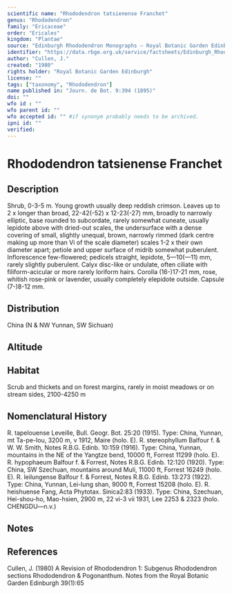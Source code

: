 ```yaml
---
scientific name: "Rhododendron tatsienense Franchet"
genus: "Rhododendron"
family: "Ericaceae"
order: "Ericales"
kingdom: "Plantae"
source: "Edinburgh Rhododendron Monographs – Royal Botanic Garden Edinburgh"
identifier: "https://data.rbge.org.uk/service/factsheets/Edinburgh_Rhododendron_Monographs.xhtml"
author: "Cullen, J."
created: "1980"
rights holder: "Royal Botanic Garden Edinburgh"
license: ""
tags: ["taxonomy", "Rhododendron"]
name published in: "Journ. de Bot. 9:394 (1895)"
doi: ""
wfo id : ""
wfo parent id: ""
wfo accepted id: "" #if synonym probably needs to be archived.                      
ipni id: ""
verified:
---
```


                       

# Rhododendron tatsienense Franchet

## Description
Shrub, 0-3-5 m. Young growth usually deep reddish crimson. Leaves up to 2 x longer than broad, 22-42(-52) x 12-23(-27) mm, broadly to narrowly elliptic, base rounded to subcordate, rarely somewhat cuneate, usually lepidote above with dried-out scales, the undersurface with a dense covering of small, slightly unequal, brown, narrowly rimmed (dark centre making up more than Vi of the scale diameter) scales 1-2 x their own diameter apart; petiole and upper surface of midrib somewhat puberulent. Inflorescence few-flowered; pedicels straight, lepidote, 5—10(—11) mm, rarely slightly puberulent. Calyx disc-like or undulate, often ciliate with filiform-acicular or more rarely loriform hairs. Corolla (16-)17-21 mm, rose, whitish rose-pink or lavender, usually completely elepidote outside. Capsule (7-)8-12 mm.

## Distribution
China (N & NW Yunnan, SW Sichuan)

## Altitude


## Habitat
Scrub and thickets and on forest margins, rarely in moist meadows or on stream sides, 2100-4250 m

## Nomenclatural History
R. tapelouense Leveille, Bull. Geogr. Bot. 25:20 (1915). Type: China, Yunnan, mt Ta-pe-Iou, 3200 m, v 1912, Maire (holo. E). R. stereophyllum Balfour f. & W. W. Smith, Notes R.B.G. Edinb. 10:159 (1916). Type: China, Yunnan, mountains in the NE of the Yangtze bend, 10000 ft, Forrest 11299 (holo. E). R. hypophaeum Balfour f. & Forrest, Notes R.B.G. Edinb. 12:120 (1920). Type: China, SW Szechuan, mountains around Muli, 11000 ft, Forrest 16249 (holo. E). R. leilungense Balfour f. & Forrest, Notes R.B.G. Edinb. 13:273 (1922). Type: China, Yunnan, Lei-lung shan, 9000 ft, Forrest 15208 (holo. E). R. heishuense Fang, Acta Phytotax. Sinica2:83 (1933). Type: China, Szechuan, Hei-shou-ho, Mao-hsien, 2900 m, 22 vi-3 vii 1931, Lee 2253 & 2323 (holo. CHENGDU—n.v.)
                       
## Notes


## References

Cullen, J. (1980) A Revision of Rhododendron 1: Subgenus Rhododendron sections Rhododendron & Pogonanthum. Notes from the Royal Botanic Garden Edinburgh 39(1):65
